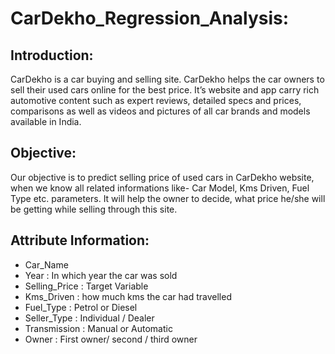 # CarDekho_Regression_Analysis:
## Introduction:
CarDekho is a car buying and selling site. CarDekho helps the car owners to sell their used cars online for the best price. It’s website and app carry rich automotive content such as expert reviews, detailed specs and prices, comparisons as well as videos and pictures of all car brands and models available in India.
## Objective:
Our objective is to predict selling price of used cars in CarDekho website, when we know all related informations like- Car Model, Kms Driven, Fuel Type etc. parameters. It will help the owner to decide, what price he/she will be getting while selling through this site. 
## Attribute Information:
* Car_Name
* Year : In which year the car was sold
* Selling_Price : Target Variable
* Kms_Driven : how much kms the car had travelled
* Fuel_Type : Petrol or Diesel
* Seller_Type : Individual / Dealer
* Transmission : Manual or Automatic
* Owner : First owner/ second / third owner 
